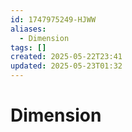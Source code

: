 ```yaml
---
id: 1747975249-HJWW
aliases:
  - Dimension
tags: []
created: 2025-05-22T23:41
updated: 2025-05-23T01:32
---
```


# Dimension

